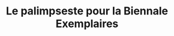 ---
title: Le palimpseste pour la Biennale Exemplaires
informations: Autour du Palimpseste avec Chloé, Léa, Marius, travail sur une édition qui présente une sélection de 6 ouvrages pour la Biennale Exemplaires. Imprimé au plomb, à l'atelier Murr, Pantin. 7 cahiers dans lesquels sont insérées 7 cartes postales, dans le pli central, elles viennent d'une collection de 6000 images sur lesquelles nous avons imprimé un second récit.
img: mange/exemplaires/5.jpg
---